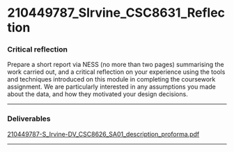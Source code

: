 # 210449787_SIrvine_CSC8631_Reflection

### Critical reflection

Prepare a short report via NESS (no more than two pages) summarising the work carried out, and a critical reflection on your experience using the tools and techniques introduced on this module in completing the coursework assignment. We are particularly interested in any assumptions you made about the data, and how they motivated your design decisions.

---

### Deliverables

[210449787-S_Irvine-DV_CSC8626_SA01_description_proforma.pdf](210449787_%2043d0b/210449787-S_Irvine-DV_CSC8626_SA01_description_proforma.pdf)

---